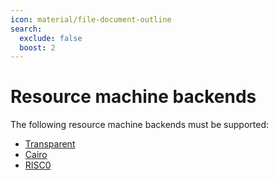 ```yaml
---
icon: material/file-document-outline
search:
  exclude: false
  boost: 2
---
```


# Resource machine backends

The following resource machine backends must be supported:

- [Transparent](./transparent.md)
- [Cairo](./cairo.md)
- [RISC0](./risc0.md)

<!--

## Transaction functions

!!! todo

    Explain abstractly what a transaction function does.

Transaction functions are encoded with the [standard function encoding](./function_encoding/index.md).

The following transaction function virtual machines must be supported:

- [Nockma](./function_encoding/nockma.md)

## Resource logics

!!! todo

    Explain abstractly what a resource logic backend does.

Resource logics are encoded with the [standard function encoding](./function_encoding/index.md).

The following resource logic virtual machines must be supported:

- [Nockma](./function_encoding/nockma.md)
- [Cairo](./function_encoding/cairo.md)
- [RISC0](./function_encoding/risc0.md)

-->
